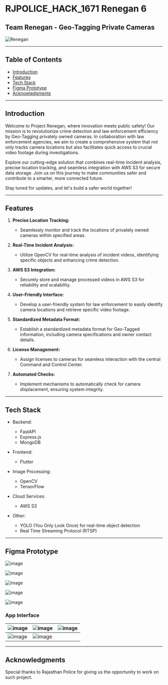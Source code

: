 # RJPOLICE_HACK_1671 Renegan 6

## Team Renegan - Geo-Tagging Private Cameras

![Renegan](https://github.com/TeamRenegan/RJPOLICE_HACK_1671_Renegan_6/assets/50258606/52813258-7af2-4263-a953-928483da0772)


---

## Table of Contents

- [Introduction](#introduction)
- [Features](#features)
- [Tech Stack](#tech-stack)
- [Figma Prototype](#figma-prototype)
- [Acknowledgments](#acknowledgments)
---

## Introduction 

Welcome to Project Renegan, where innovation meets public safety! Our mission is to revolutionize crime detection and law enforcement efficiency by Geo-Tagging privately owned cameras. In collaboration with law enforcement agencies, we aim to create a comprehensive system that not only tracks camera locations but also facilitates quick access to crucial video footage during investigations.

Explore our cutting-edge solution that combines real-time incident analysis, precise location tracking, and seamless integration with AWS S3 for secure data storage. Join us on this journey to make communities safer and contribute to a smarter, more connected future.

Stay tuned for updates, and let's build a safer world together!

---

## Features

1. **Precise Location Tracking:**
   - Seamlessly monitor and track the locations of privately owned cameras within specified areas.

2. **Real-Time Incident Analysis:**
   - Utilize OpenCV for real-time analysis of incident videos, identifying specific objects and enhancing crime detection.

3. **AWS S3 Integration:**
   - Securely store and manage processed videos in AWS S3 for reliability and scalability.

4. **User-Friendly Interface:**
   - Develop a user-friendly system for law enforcement to easily identify camera locations and retrieve specific video footage.

5. **Standardized Metadata Format:**
   - Establish a standardized metadata format for Geo-Tagged information, including camera specifications and owner contact details.

6. **License Management:**
   - Assign licenses to cameras for seamless interaction with the central Command and Control Center.

7. **Automated Checks:**
   - Implement mechanisms to automatically check for camera displacement, ensuring system integrity.

---

## Tech Stack

- Backend:
  - FastAPI
  - Express.js
  - MongoDB

- Frontend:
  - Flutter

- Image Processing:
  - OpenCV
  - TensorFlow

- Cloud Services:
  - AWS S3

- Other:
  - YOLO (You Only Look Once) for real-time object detection
  - Real Time Streaming Protocol (RTSP)


---

## Figma Prototype

![image](https://github.com/TeamRenegan/Frontend/assets/104688406/417c447f-e4c1-40b0-a741-85794e204f9e)


![image](https://github.com/TeamRenegan/Frontend/assets/104688406/945f93ed-ea4d-4df5-8fed-c2c6ccab02ba)


![image](https://github.com/TeamRenegan/Frontend/assets/104688406/f1d93786-e282-4197-9961-55b48276b04b)


![image](https://github.com/TeamRenegan/Frontend/assets/104688406/54360f99-27aa-47a8-9be0-63645773c9c8)


![image](https://github.com/TeamRenegan/Frontend/assets/104688406/49361673-0ca5-4787-ac08-2487ce0f484a)


### App Interface

| ![image](https://github.com/TeamRenegan/Frontend/assets/104688406/95b11282-bdb0-4aa0-b4d1-205971cbc15d) | ![image](https://github.com/TeamRenegan/Frontend/assets/104688406/0f8fa7aa-afa2-4073-8d72-35f6e3b5e71b) | ![image](https://github.com/TeamRenegan/Frontend/assets/104688406/3e7a6f35-403c-4310-9b3d-db43de994f41) |
|---|---|---|
| ![image](https://github.com/TeamRenegan/Frontend/assets/104688406/3fb6e8d3-10db-4848-8100-1b9820ff945e) | ![image](https://github.com/TeamRenegan/Frontend/assets/104688406/b54878fd-6a80-4995-ba86-e3a73bfaafc7) |  |


---

## Acknowledgments

Special thanks to Rajasthan Police for giving us the opportunity to work on such project.
